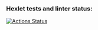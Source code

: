 ### Hexlet tests and linter status:
[![Actions Status](https://github.com/DiasProjects/frontend-project-lvl1/workflows/hexlet-check/badge.svg)](https://github.com/DiasProjects/frontend-project-lvl1/actions)